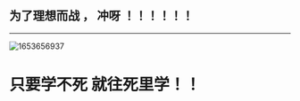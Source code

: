 ## 为了理想而战 ， 冲呀  ！！！！！！
------
![1653656937](https://user-images.githubusercontent.com/68007558/170705490-61685bce-37a9-48cb-a17f-010e42535d63.png)


# 只要学不死 就往死里学！！
